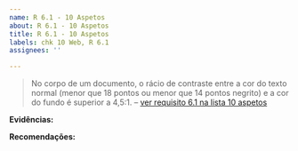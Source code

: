 ```yaml
---
name: R 6.1 - 10 Aspetos
about: R 6.1 - 10 Aspetos
title: R 6.1 - 10 Aspetos
labels: chk 10 Web, R 6.1
assignees: ''

---
```


> No corpo de um documento, o rácio de contraste entre a cor do texto normal (menor que 18 pontos ou menor que 14 pontos negrito) e a cor do fundo é superior a 4,5:1.
> – [ver requisito 6.1 na lista 10 aspetos](https://amagovpt.github.io/kit-selo/checklists/checklist-10aspetos#n61)


**Evidências:**


**Recomendações:**
